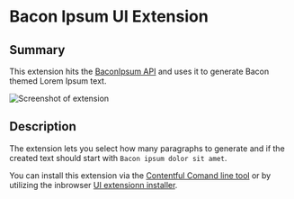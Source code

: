 # Bacon Ipsum UI Extension

## Summary
This extension hits the [BaconIpsum API](http://baconipsum.com/) and uses it to generate Bacon themed Lorem Ipsum text.

![Screenshot of extension]()

## Description

The extension lets you select how many paragraphs to generate and if the created text should start with `Bacon ipsum dolor sit amet`.

You can install this extension via the [Contentful Comand line tool]() or by utilizing the inbrowser [UI extensionn installer]().

